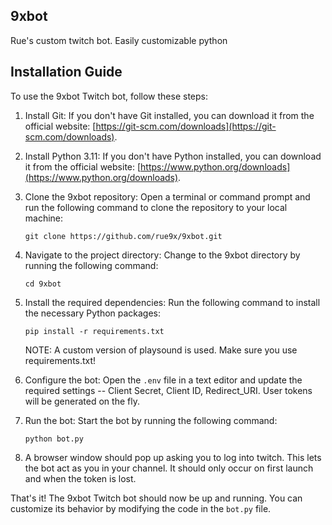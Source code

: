 ## 9xbot
Rue's custom twitch bot. Easily customizable python

## Installation Guide

To use the 9xbot Twitch bot, follow these steps:

1. Install Git: If you don't have Git installed, you can download it from the official website: [https://git-scm.com/downloads](https://git-scm.com/downloads).

2. Install Python 3.11: If you don't have Python installed, you can download it from the official website: [https://www.python.org/downloads](https://www.python.org/downloads).

3. Clone the 9xbot repository: Open a terminal or command prompt and run the following command to clone the repository to your local machine:
    ```
    git clone https://github.com/rue9x/9xbot.git
    ```

4. Navigate to the project directory: Change to the 9xbot directory by running the following command:
    ```
    cd 9xbot
    ```

5. Install the required dependencies: Run the following command to install the necessary Python packages:
    ```
    pip install -r requirements.txt
    ```
    NOTE: A custom version of playsound is used. Make sure you use requirements.txt!
    
6. Configure the bot: Open the `.env` file in a text editor and update the required settings -- Client Secret, Client ID, Redirect_URI. User tokens will be generated on the fly.

7. Run the bot: Start the bot by running the following command:
    ```
    python bot.py
    ```

8. A browser window should pop up asking you to log into twitch. This lets the bot act as you in your channel. It should only occur on first launch and when the token is lost.

That's it! The 9xbot Twitch bot should now be up and running. You can customize its behavior by modifying the code in the `bot.py` file.